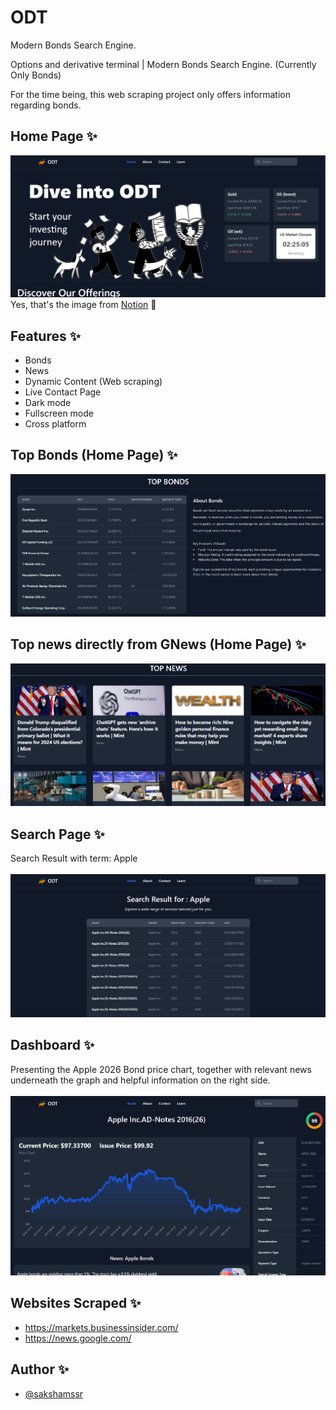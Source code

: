 # ODT
Modern Bonds Search Engine.

Options and derivative terminal | Modern Bonds Search Engine.
(Currently Only Bonds)

For the time being, this web scraping project only offers information regarding bonds.

## Home Page ✨

![Home Page](images/home.png)
Yes, that's the image from [Notion](https://www.notion.so/) 🤫

## Features ✨

- Bonds
- News
- Dynamic Content (Web scraping)
- Live Contact Page
- Dark mode
- Fullscreen mode
- Cross platform

## Top Bonds (Home Page) ✨
![Home Page](images/home2.png)

## Top news directly from GNews (Home Page) ✨
![Home Page](images/home3.png)

## Search Page ✨

Search Result with term: Apple<br><br>
![Search Page](images/search.png)

## Dashboard ✨

Presenting the Apple 2026 Bond price chart, together with relevant news underneath the graph and helpful information on the right side.<br><br>
![Result Page](images/dashboard.png)

## Websites Scraped ✨

- https://markets.businessinsider.com/
- https://news.google.com/

## Author ✨

- [@sakshamssr](https://github.com/sakshamssr)

